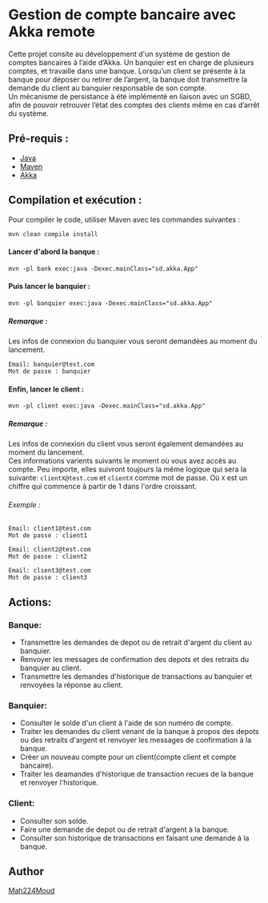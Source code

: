 # Gestion de compte bancaire avec Akka remote

Cette projet consite au développement d'un système de gestion de comptes bancaires à l’aide d’Akka. Un banquier
est en charge de plusieurs comptes, et travaille dans une banque. Lorsqu’un client se présente à la banque pour déposer ou retirer de l’argent, la banque doit transmettre la demande du client au banquier responsable de son compte.  
Un mécanisme de persistance à été implémenté en liaison avec un SGBD, afin de pouvoir retrouver l’état des comptes des clients même en cas d’arrêt du système.

## Pré-requis :

- [Java](https://www.java.com/fr/)
- [Maven](https://maven.apache.org/)
- [Akka](https://akka.io/)

## Compilation et exécution :

Pour compiler le code, utiliser Maven avec les commandes suivantes :

```
mvn clean compile install
```

#### Lancer d'abord la banque :

```
mvn -pl bank exec:java -Dexec.mainClass="sd.akka.App"
```

#### Puis lancer le banquier :

```
mvn -pl banquier exec:java -Dexec.mainClass="sd.akka.App"
```

##### Remarque :

Les infos de connexion du banquier vous seront demandées au moment du lancement.

```
Email: banquier@test.com
Mot de passe : banquier
```

#### Enfin, lancer le client :

```
mvn -pl client exec:java -Dexec.mainClass="sd.akka.App"
```

##### Remarque :

Les infos de connexion du client vous seront également demandées au moment du lancement.  
Ces informations varients suivants le moment où vous avez accès au compte. Peu importe, elles suivront toujours la même logique qui sera la suivante: `clientX@test.com` et `clientX` comme mot de passe. Où `X` est un chiffre qui commence à partir de 1 dans l'ordre croissant.

###### Exemple :

```
Email: client1@test.com
Mot de passe : client1
```

```
Email: client2@test.com
Mot de passe : client2
```

```
Email: client3@test.com
Mot de passe : client3
```

## Actions:

### Banque:

- Transmettre les demandes de depot ou de retrait d'argent du client au banquier.
- Renvoyer les messages de confirmation des depots et des retraits du banquier au client.
- Transmettre les demandes d'historique de transactions au banquier et renvoyées la réponse au client.

### Banquier:

- Consulter le solde d'un client à l'aide de son numéro de compte.
- Traiter les demandes du client venant de la banque à propos des depots ou des retraits d'argent et renvoyer les messages de confirmation à la banque.
- Créer un nouveau compte pour un client(compte client et compte bancaire).
- Traiter les deamandes d'historique de transaction recues de la banque et renvoyer l'historique.

### Client:

- Consulter son solde.
- Faire une demande de depot ou de retrait d'argent à la banque.
- Consulter son historique de transactions en faisant une demande à la banque.

## Author

[Mah224Moud](https://github.com/Mah224Moud)

